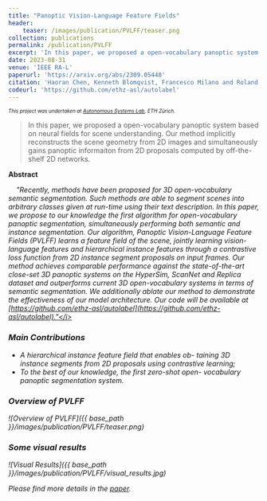 ```yaml
---
title: "Panoptic Vision-Language Feature Fields"
header:
    teaser: /images/publication/PVLFF/teaser.png
collection: publications
permalink: /publication/PVLFF
excerpt: 'In this paper, we proposed a open-vocabulary panoptic system based on neural fields for scene understanding. Our method implicitly reconstructs the scene geometry from 2D images and simultaneously gains panoptic informaiton from 2D proposals computed by off-the-shelf 2D networks.'
date: 2023-08-31
venue: 'IEEE RA-L'
paperurl: 'https://arxiv.org/abs/2309.05448'
citation: 'Haoran Chen, Kenneth Blomqvist, Francesco Milano and Roland Siegwart. &quot;Panoptic Vision-Language Feature Fields.&quot; <i>IEEE Robotics and Automation Letters</i>. 2024'
codeurl: 'https://github.com/ethz-asl/autolabel'
---
```


<font size="1"><i>This project was undertaken at <a href="https://asl.ethz.ch/">Autonomous Systems Lab</a>, ETH Zürich.</i></font>

> In this paper, we proposed a open-vocabulary panoptic system based on neural fields for scene understanding. Our method implicitly reconstructs the scene geometry from 2D images and simultaneously gains panoptic informaiton from 2D proposals computed by off-the-shelf 2D networks.

**Abstract**

&nbsp;&nbsp;&nbsp;&nbsp;<i>"Recently, methods have been proposed for 3D open-vocabulary semantic segmentation. Such methods are able to segment scenes into arbitrary classes given at run-time using their text description. In this paper, we propose to our knowledge the first algorithm for open-vocabulary panoptic segmentation, simultaneously performing both semantic and instance segmentation. Our algorithm, Panoptic Vision-Language Feature Fields (PVLFF) learns a feature field of the scene, jointly learning vision-language features and hierarchical instance features through a contrastive loss function from 2D instance segment proposals on input frames. Our method achieves comparable performance against the state-of-the-art close-set 3D panoptic systems on the HyperSim, ScanNet and Replica dataset and outperforms current 3D open-vocabulary systems in terms of semantic segmentation. We additionally ablate our method to demonstrate the effectiveness of our model architecture. Our code will be available at [https://github.com/ethz-asl/autolabel](https://github.com/ethz-asl/autolabel)."</i>


### Main Contributions
* A hierarchical instance feature field that enables ob- taining 3D instance segments from 2D proposals using contrastive learning;
* To the best of our knowledge, the first zero-shot open- vocabulary panoptic segmentation system.

### Overview of PVLFF
![Overview of PVLFF]({{ base_path }}/images/publication/PVLFF/teaser.png)

### Some visual results
![Visual Results]({{ base_path }}/images/publication/PVLFF/visual_results.jpg)

Please find more details in the [paper](https://arxiv.org/abs/2309.05448).